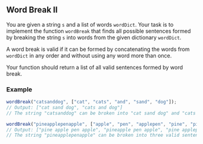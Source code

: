 ## Word Break II

You are given a string `s` and a list of words `wordDict`. Your task is to implement the function `wordBreak` that finds all possible sentences formed by breaking the string `s` into words from the given dictionary `wordDict`.

A word break is valid if it can be formed by concatenating the words from `wordDict` in any order and without using any word more than once.

Your function should return a list of all valid sentences formed by word break.

### Example

```js
wordBreak("catsanddog", ["cat", "cats", "and", "sand", "dog"]);
// Output: ["cat sand dog", "cats and dog"]
// The string "catsanddog" can be broken into "cat sand dog" and "cats and dog".

wordBreak("pineapplepenapple", ["apple", "pen", "applepen", "pine", "pineapple"]);
// Output: ["pine apple pen apple", "pineapple pen apple", "pine applepen apple"]
// The string "pineapplepenapple" can be broken into three valid sentences.

